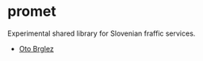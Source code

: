 # promet

Experimental shared library for Slovenian fraffic services.

- [Oto Brglez](https://github.com/otobrglez)
